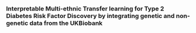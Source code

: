 ### Interpretable Multi-ethnic Transfer learning for Type 2 Diabetes Risk Factor Discovery by integrating genetic and non-genetic data from the UKBiobank
